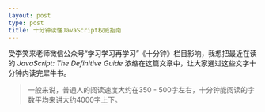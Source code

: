 ```yaml
---
layout: post
type: post
title: 十分钟读懂JavaScript权威指南
---
```



受李笑来老师微信公众号“学习学习再学习”《十分钟》栏目影响，我想把最近在读的
*JavaScript: The Definitive Guide* 浓缩在这篇文章中，让大家通过这些文字十分钟内读完犀牛书。

> 一般来说，普通人的阅读速度大约在350 - 500字左右，十分钟能阅读的字数平均来讲大约4000字上下。